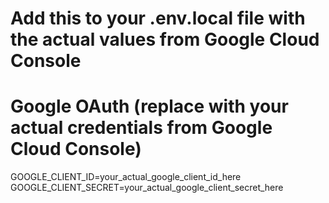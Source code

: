# Add this to your .env.local file with the actual values from Google Cloud Console

# Google OAuth (replace with your actual credentials from Google Cloud Console)
GOOGLE_CLIENT_ID=your_actual_google_client_id_here
GOOGLE_CLIENT_SECRET=your_actual_google_client_secret_here
